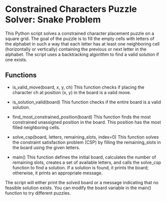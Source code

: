 # Constrained Characters Puzzle Solver: Snake Problem
This Python script solves a constrained character placement puzzle on a square grid. The goal of the puzzle is to fill the empty cells with letters of the alphabet in such a way that each letter has at least one neighboring cell (horizontally or vertically) containing the previous or next letter in the alphabet. The script uses a backtracking algorithm to find a valid solution if one exists.

## Functions
* is_valid_move(board, x, y, ch)
This function checks if placing the character ch at position (x, y) in the board is a valid move.

* is_solution_valid(board)
This function checks if the entire board is a valid solution.

* find_most_constrained_position(board)
This function finds the most constrained unassigned position in the board. This position has the most filled neighboring cells.

* solve_csp(board, letters, remaining_slots, index=0)
This function solves the constraint satisfaction problem (CSP) by filling the remaining_slots in the board using the given letters.

* main()
This function defines the initial board, calculates the number of remaining slots, creates a set of available letters, and calls the solve_csp function to find a solution. If a solution is found, it prints the board; otherwise, it prints an appropriate message.


The script will either print the solved board or a message indicating that no feasible solution exists. You can modify the board variable in the main() function to try different puzzles.
